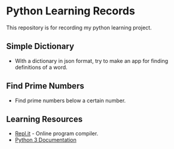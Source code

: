 # Python Learning Records
This repository is for recording my python learning project. 


<h2>Simple Dictionary</h2>
<ul>
  <li>With a dictionary in json format, try to make an app for finding definitions of a word.</li>
</ul>

<h2>Find Prime Numbers</h2>
<ul>
  <li>Find prime numbers below a certain number.</li>
</ul>

<h2>Learning Resources</h2>
<ul>
  <li><a href="https://repl.it/" target="_blank">Repl.it</a> - Online program compiler.</li>
  <li><a href="https://docs.python.org/3/">Python 3 Documentation</li>
